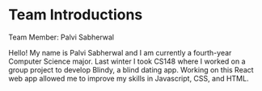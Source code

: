 # Team Introductions

Team Member: Palvi Sabherwal

Hello! My name is Palvi Sabherwal and I am currently a fourth-year Computer Science major. Last winter I took CS148 where I worked on a group project to develop Blindy, a blind dating app. Working on this React web app allowed me to improve my skills in Javascript, CSS, and HTML.
